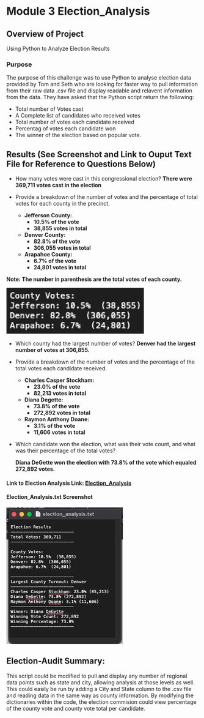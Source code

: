 # Module 3 Election_Analysis

## Overview of Project
Using Python to Analyze Election Results

### Purpose
The purpose of this challenge was to use Python to analyse election data provided by Tom and Seth who are looking for faster way to pull information from their raw data .csv file and display readable and relavent information from the data.  They have asked that the Python script return the following:
* Total number of Votes cast
* A Complete list of candidates who received votes
* Total number of votes each candidate received
* Percentag of votes each candidate won
* The winner of the election based on popular vote.
 
 
 ## Results (See Screenshot and Link to Ouput Text File for Reference to Questions Below)
* How many votes were cast in this congressional election?  **There were 369,711 votes cast in the election**

* Provide a breakdown of the number of votes and the percentage of total votes for each county in the precinct.
  * **Jefferson County:**
    * **10.5% of the vote**
    * **38,855 votes in total**
  * **Denver County:**
    * **82.8% of the vote**
    * **306,055 votes in total**
  * **Arapahoe County:**
    * **6.7% of the vote**
    * **24,801 votes in total**

**Note:  The number in parenthesis are the total votes of each county.**

![County_results](analysis/County_results.png)
  
* Which county had the largest number of votes?  **Denver had the largest number of votes at 306,855.**
  
* Provide a breakdown of the number of votes and the percentage of the total votes each candidate received.
  * **Charles Casper Stockham:**
    * **23.0% of the vote**
    * **82,213 votes in total**
  * **Diana Degette:**
    * **73.8% of the vote**
    * **272,892 votes in total**
  * **Raymon Anthony Doane:**
    * **3.1% of the vote**
    * **11,606 votes in total**
* Which candidate won the election, what was their vote count, and what was their percentage of the total votes?

  **Diana DeGette won the election with 73.8% of the vote which equaled 272,892 votes.**

#### Link to Election Analysis Link: [Election_Analysis](analysis/election_analysis.txt)

#### Election_Analysis.txt Screenshot

![election_analysis_screenshot](analysis/ScreenShot_election_analysis.png)

## Election-Audit Summary: 
This script could be modified to pull and display any number of regional data points such as state and city, allowing analysis at those levels as well.  This could easily be run by adding a City and State column to the .csv file and reading data in the same way as county information.
By modifying the dictionaries within the code, the election commision could view percentage of the county vote and county vote total per candidate. 



